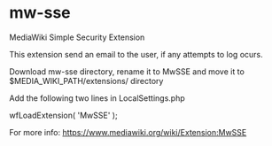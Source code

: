 # mw-sse
MediaWiki Simple Security Extension

This extension send an email to the user, if any attempts to log ocurs.

Download mw-sse directory, rename it to MwSSE and move it to $MEDIA_WIKI_PATH/extensions/ directory

Add the following two lines in LocalSettings.php

wfLoadExtension( 'MwSSE' );

For more info: https://www.mediawiki.org/wiki/Extension:MwSSE
